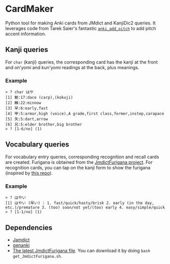 # CardMaker

Python tool for making Anki cards from JMdict and KanjiDic2 queries. It leverages code from Tarek Saier's fantastic [`anki_add_pitch`](https://github.com/IllDepence/anki_add_pitch) to add pitch accent information.

## Kanji queries

For `char` (kanji) queries, the corresponding card has the kanji at the front and on'yomi and kun'yomi readings at the back, plus meanings.

### Example

```
> ? char はや
[1] 鮠:17:dace (carp),(kokuji)
[2] 鰷:22:minnow
[3] 早:6:early,fast
[4] 甲:5:armor,high (voice),A grade,first class,former,instep,carapace
[5] 矢:5:dart,arrow
[6] 兄:5:elder brother,big brother
> ? [1-6/no] (1)
```

## Vocabulary queries

For vocabulary entry queries, corresponding recognition and recall cards are created. Furigana is obtained from the [JmdictFurigana project](https://github.com/Doublevil/JmdictFurigana). For recognition cards, you can tap on the kanji form to show the furigana (inspired by [this repo](https://github.com/coolmule0/JLPT-N5-N1-Japanese-Vocabulary-Anki)).

### Example

```
> ? はやい
[1] はやい (早い) : 1. fast/quick/hasty/brisk 2. early (in the day, etc.)/premature 3. (too) soon/not yet/(too) early 4. easy/simple/quick
> ? [1-1/no] (1)
```

## Dependencies

- [Jamdict](https://github.com/neocl/jamdict)
- [genanki](https://github.com/kerrickstaley/genanki)
- [The latest JmdictFurigana file](https://github.com/Doublevil/JmdictFurigana/releases/latest). You can download it by doing `bash get_JmdictFurigana.sh`.

